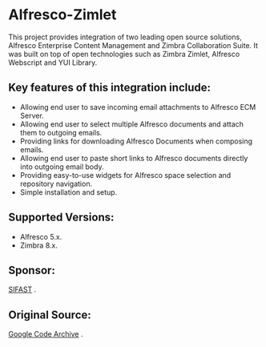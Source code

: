 Alfresco-Zimlet
===============

This project provides integration of two leading open source solutions, Alfresco Enterprise Content Management and Zimbra Collaboration Suite. It was built on top of open technologies such as Zimbra Zimlet, Alfresco Webscript and YUI Library.

Key features of this integration include:
-----------------------------------------
 
 - Allowing end user to save incoming email attachments to Alfresco ECM Server.
 - Allowing end user to select multiple Alfresco documents and attach them to outgoing emails.
 - Providing links for downloading Alfresco Documents when composing emails.
 - Allowing end user to paste short links to Alfresco documents directly into outgoing email body.
 - Providing easy-to-use widgets for Alfresco space selection and repository navigation.
 - Simple installation and setup.
 
 Supported Versions:
 ------------------
 - Alfresco 5.x. 
 - Zimbra 8.x.
  
 Sponsor:
 ------------------
 [SIFAST][2] .
 
 Original Source:
 ---------------
 [Google Code Archive][1] .
 
 
 [1]:  https://code.google.com/archive/p/alfresco-zimlet/
 [2]:  http://www.sifast.com/soci%C3%A9t%C3%A9/Tunisie-Sfax
